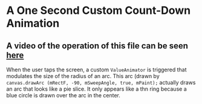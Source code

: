 # A One Second Custom Count-Down Animation

## A video of the operation of this file can be seen [here](https://www.youtube.com/watch?v=XHw28PQpZXY)

When the user taps the screen, a custom `ValueAnimator` is triggered that modulates the size of the radius of an arc. This arc (drawn by `canvas.drawArc (mRectF, -90, mSweepAngle, true, mPaint);` actually draws an arc that looks like a pie slice. It only appears like a thn ring because a blue circle is drawn over the arc in the center.